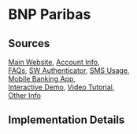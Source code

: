 # BNP Paribas

## Sources
[Main Website](https://mabanque.bnpparibas/),	[Account Info](https://mabanque.bnpparibas/fr/gerer/comptes-et-formules),	
[FAQs](https://mabanque.bnpparibas/fr/notre-offre/le-kiosque),
[SW Authenticator](https://mabanque.bnpparibas/fr/gerer/services-lies-compte/options-et-services/cle-digitale),	[SMS Usage](),	
[Mobile Banking App](https://play.google.com/store/apps/details?id=net.bnpparibas.mescomptes),	
[Interactive Demo](https://mabanque.bnpparibas/sitedemo/ident.html),	[Video Tutorial](https://www.youtube.com/playlist?list=PLm94nPScyh9vyv7WAyyBVk5mpUWj5JzQp),	 
[Other Info](https://mabanque.bnpparibas/fr/engagement-chartes-et-conventions/site-securise)

## Implementation Details